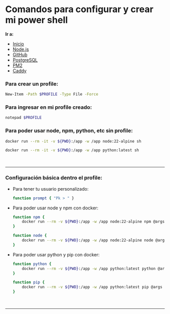 # Comandos para configurar y crear mi power shell

**Ir a:**

- [Inicio](./README.md)
- [Node.js](./NodeJS.md)
- [GitHub](./GitHub.md)
- [PostgreSQL](./PostgreSQL.md)
- [PM2](./PM2.md)
- [Caddy](./Caddy.md)


### Para crear un profile:

```bash
New-Item -Path $PROFILE -Type File -Force
```

### Para ingresar en mi profile creado:

```bash
notepad $PROFILE
```

### Para poder usar node, npm, python, etc sin profile:

```bash
docker run --rm -it -v ${PWD}:/app -w /app node:22-alpine sh
```

```bash
docker run --rm -it -v ${PWD}:/app -w /app python:latest sh
```

<br>

---

### Configuración básica dentro el profile:

- Para tener tu usuario personalizado:

    ```bash
    function prompt { "Pk > " }
    ```

- Para poder usar node y npm con docker:

    ```bash
    function npm {
        docker run --rm -v ${PWD}:/app -w /app node:22-alpine npm @args
    }
    
    function node {
        docker run --rm -v ${PWD}:/app -w /app node:22-alpine node @args
    }
    ```

- Para poder usar python y pip con docker:

    ```bash
    function python {
        docker run --rm -v ${PWD}:/app -w /app python:latest python @args
    }

    function pip {
        docker run --rm -v ${PWD}:/app -w /app python:latest pip @args
    }
    ```

<br>

---
